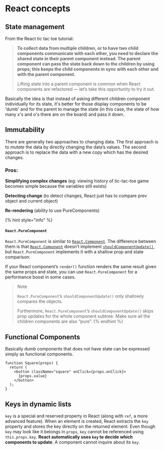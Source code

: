 # React concepts

## State management

From the React tic tac toe tutorial:

> **To collect data from multiple children, or to have two child components communicate with each other, you need to declare the shared state in their parent component instead. The parent component can pass the state back down to the children by using props; this keeps the child components in sync with each other and with the parent component.**
>
> Lifting state into a parent component is common when React components are refactored — let’s take this opportunity to try it out.

Basically the idea is that instead of asking different children component individually for its state, it's better for those display components to be 'dumb' and for the parent to manage the state \(in this case, the state of how many x's and o's there are on the board\) and pass it down.

## Immutability

There are generally two approaches to changing data. The first approach is to _mutate_ the data by directly changing the data’s values. The second approach is to replace the data with a new copy which has the desired changes.

### Pros:

**Simplifying complex changes** \(eg: viewing history of tic-tac-toe game becomes simple because the variables still exists\)

**Detecting change** \(to detect changes, React just has to compare prev object and current object\)

**Re-rendering** \(ability to use PureComponents\)

{% hint style="info" %}
#### `React.PureComponent` <a id="reactpurecomponent"></a>

`React.PureComponent` is similar to [`React.Component`](https://reactjs.org/docs/react-api.html#reactcomponent). The difference between them is that [`React.Component`](https://reactjs.org/docs/react-api.html#reactcomponent) doesn’t implement [`shouldComponentUpdate()`](https://reactjs.org/docs/react-component.html#shouldcomponentupdate), but `React.PureComponent` implements it with a shallow prop and state comparison.

If your React component’s `render()` function renders the same result given the same props and state, you can use `React.PureComponent` for a performance boost in some cases.

> Note
>
> `React.PureComponent`’s `shouldComponentUpdate()` only shallowly compares the objects.
>
> Furthermore, `React.PureComponent`’s `shouldComponentUpdate()` skips prop updates for the whole component subtree. Make sure all the children components are also “pure”.
{% endhint %}

## Functional Components

Basically dumb components that does not have state can be expressed simply as functional components.

```text
function Square(props) {
  return (
    <button className="square" onClick={props.onClick}>
      {props.value}
    </button>
  );
}
```

## Keys in dynamic lists

 `key` is a special and reserved property in React \(along with `ref`, a more advanced feature\). When an element is created, React extracts the `key` property and stores the key directly on the returned element. Even though `key` may look like it belongs in `props`, `key` cannot be referenced using `this.props.key`. **React automatically uses `key` to decide which components to update**. A component cannot inquire about its `key`.



